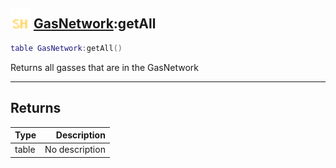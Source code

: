 ## <img src="../../.gitbook/assets/shared.png" width="32" height="32" /> [GasNetwork](../gasnetwork/README.md):getAll

```lua
table GasNetwork:getAll()
```

Returns all gasses that are in the GasNetwork

-----------------
## Returns

| Type   | Description |
| ------ | ----------: |
| table | No description |
